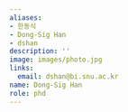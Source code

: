 ```yaml
---
aliases:
- 한동식
- Dong-Sig Han
- dshan
description: ''
image: images/photo.jpg
links:
  email: dshan@bi.snu.ac.kr
name: Dong-Sig Han
role: phd
---
```

